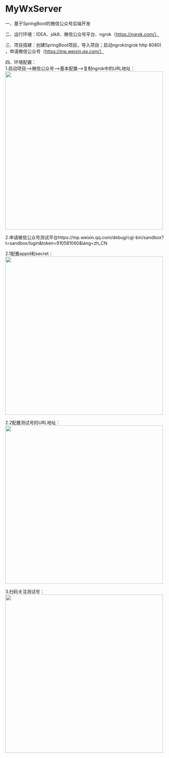 # MyWxServer  
一、基于SpringBoot的微信公众号后端开发  

二、运行环境：IDEA、jdk8、微信公众号平台、ngrok（https://ngrok.com/）   
  
   
三、项目搭建：创建SpringBoot项目，导入项目；启动ngrok(ngrok http 8080) ，申请微信公众号（https://mp.weixin.qq.com/）  
  
四、环境配置：  
1.启动项目——>微信公众号——>基本配置——>复制ngrok中的URL地址：  
<img src="https://user-images.githubusercontent.com/56071025/221504144-4c46ffeb-61f2-4135-adf9-3df9e127e01a.png" width="500px">  

2.申请微信公众号测试平台https://mp.weixin.qq.com/debug/cgi-bin/sandbox?t=sandbox/login&token=910581060&lang=zh_CN    

2.1配置appid和secret：  
<img src="https://user-images.githubusercontent.com/56071025/221507106-19987595-84da-4ab7-8161-111665230379.png" width="500px">  

2.2配置测试号的URL地址：  
<img src="https://user-images.githubusercontent.com/56071025/221505287-4addc336-53d4-4cd6-a3a9-4593f9d4715a.png" width="500px">    

3.扫码关注测试号：  
<img src="https://user-images.githubusercontent.com/56071025/221507995-0d4e5dcf-7ad3-4159-a40f-40767040f630.png" width="500px">  


